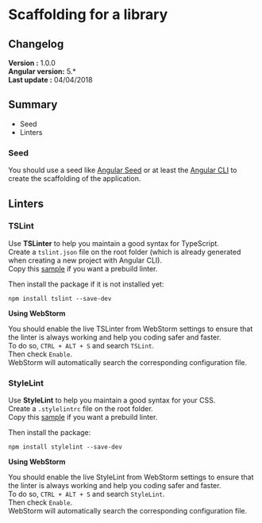 # Scaffolding for a library

## Changelog

**Version        :** 1.0.0  
**Angular version:** 5.*  
**Last update    :** 04/04/2018

## Summary

- Seed
- Linters

### Seed

You should use a seed like [Angular Seed](https://github.com/angular/angular-seed) or at least the [Angular CLI](https://github.com/angular/angular-cli) to create the scaffolding of the application. 

## Linters

### TSLint

Use **TSLinter** to help you maintain a good syntax for TypeScript.  
Create a `tslint.json` file on the root folder (which is already generated when creating a new project with Angular CLI).  
Copy this [sample](tslint.json) if you want a prebuild linter.

Then install the package if it is not installed yet:

`npm install tslint --save-dev`

**Using WebStorm**

You should enable the live TSLinter from WebStorm settings to ensure that the linter is always working and help you coding safer and faster.  
To do so, `CTRL + ALT + S` and search `TSLint`.  
Then check `Enable`.  
WebStorm will automatically search the corresponding configuration file.

### StyleLint

Use **StyleLint** to help you maintain a good syntax for your CSS.  
Create a `.stylelintrc` file on the root folder.  
Copy this [sample](.stylelintrc) if you want a prebuild linter.

Then install the package:

`npm install stylelint --save-dev`

**Using WebStorm**

You should enable the live StyleLint from WebStorm settings to ensure that the linter is always working and help you coding safer and faster.  
To do so, `CTRL + ALT + S` and search `StyleLint`.  
Then check `Enable`.  
WebStorm will automatically search the corresponding configuration file.
